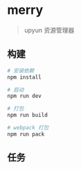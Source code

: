 # merry

> upyun 资源管理器

## 构建

``` bash
# 安装依赖
npm install

# 启动
npm run dev

# 打包
npm run build

# webpack 打包
npm run pack
```

## 任务


